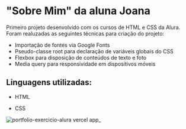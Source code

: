 # "Sobre Mim" da aluna Joana
Primeiro projeto desenvolvido com os cursos de HTML e CSS da Alura. Foram realuzadas as seguintes técnicas para criação do projeto:

* Importação de fontes via Google Fonts
* Pseudo-classe root para declaração de variáveis globais do CSS
* Flexbox para disposição de conteúdos de texto e foto
* Media query para responsividade em dispositivos móveis







## Linguagens utilizadas:

* HTML

* CSS









![portfolio-exercicio-alura vercel app_](https://github.com/PedroMouto/portfolio-exercicio-alura/assets/135659043/b989dfbd-d10a-4011-aa1c-26181fa4a82c)
